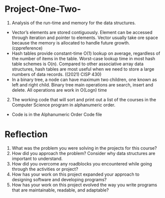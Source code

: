 # Project-One-Two-
1. Analysis of the run-time and memory for the data structures.
* Vector’s elements are stored contiguously. Element can be accessed through iteration and pointer to elements. Vector usually take ore space because the memory is allocated to handle future growth. (cppreference)
* Hash tables provide constant-time O(1) lookup on average, regardless of the number of items in the table. Worst-case lookup time in most hash table schemes is O(n). Compared to other associative array data structures, hash tables are most useful when we need to store a large numbers of data records. ((2021) CISP 430)
* In a binary tree, a node can have maximum two children, one known as left and right child. Binary tree main operations are search, insert and delete. All operations are work in O(Logn) time  

2. The working code that will sort and print out a list of the courses in the Computer Science program in alphanumeric order.
* Code is in the Alphanumeric Order Code file

# Reflection 
1. What was the problem you were solving in the projects for this course?
2. How did you approach the problem? Consider why data structures are important to understand.
3. How did you overcome any roadblocks you encountered while going through the activities or project?
4. How has your work on this project expanded your approach to designing software and developing programs?
5. How has your work on this project evolved the way you write programs that are maintainable, readable, and adaptable?
